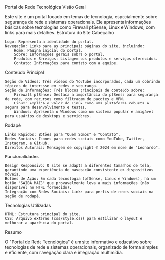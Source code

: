 Portal de Rede Tecnológica
Visão Geral

Este site é um portal focado em temas de tecnologia, especialmente sobre segurança de rede e sistemas operacionais. Ele apresenta informações básicas sobre tecnologias como Firewall pfSense, Linux e Windows, com links para mais detalhes.
Estrutura do Site
Cabeçalho

    Logo: Representa a identidade do portal.
    Navegação: Links para as principais páginas do site, incluindo:
        Home: Página inicial do portal.
        Sobre: Informações gerais sobre o portal.
        Produtos e Serviços: Listagem dos produtos e serviços oferecidos.
        Contato: Informações para contato com a equipe.

Conteúdo Principal

    Seção de Vídeos: Três vídeos do YouTube incorporados, cada um cobrindo tópicos de interesse em redes e segurança.
    Seção de Informações: Três blocos principais de conteúdo sobre:
        Firewall pfSense: Destaca a importância do pfSense para segurança de rede, com recursos como filtragem de pacotes e VPN.
        Linux: Explica o valor do Linux como uma plataforma robusta e segura para desenvolvimento e testes.
        Windows: Apresenta o Windows como um sistema popular e amigável para usuários de desktops e servidores.

Rodapé

    Links Rápidos: Botões para "Quem Somos" e "Contato".
    Redes Sociais: Ícones para redes sociais como YouTube, Twitter, Instagram, e GitHub.
    Direitos Autorais: Mensagem de copyright © 2024 em nome de "Leonardo".

Funcionalidades

    Design Responsivo: O site se adapta a diferentes tamanhos de tela, garantindo uma experiência de navegação consistente em dispositivos móveis.
    Botões de Ação: Em cada tecnologia (pfSense, Linux e Windows), há um botão "SAIBA MAIS" que provavelmente leva a mais informações (não disponível no HTML fornecido).
    Integração com Redes Sociais: Links para perfis de redes sociais na seção de rodapé.

Tecnologias Utilizadas

    HTML: Estrutura principal do site.
    CSS: Arquivo externo (css/style.css) para estilizar o layout e melhorar a aparência do portal.

Resumo

O "Portal de Rede Tecnológica" é um site informativo e educativo sobre tecnologias de rede e sistemas operacionais, organizado de forma simples e eficiente, com navegação clara e integração multimídia.
